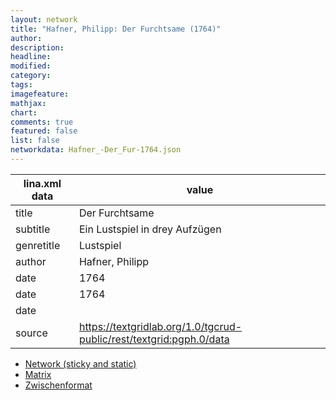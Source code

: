 ```yaml
---
layout: network
title: "Hafner, Philipp: Der Furchtsame (1764)"
author:
description:
headline:
modified:
category:
tags:
imagefeature: 
mathjax: 
chart: 
comments: true
featured: false
list: false
networkdata: Hafner_-Der_Fur-1764.json
---
```

lina.xml data  | value
------------- | -------------
title|Der Furchtsame
subtitle|Ein Lustspiel in drey Aufzügen
genretitle|Lustspiel
author|Hafner, Philipp
date|1764
date|1764
date|
source|https://textgridlab.org/1.0/tgcrud-public/rest/textgrid:pgph.0/data


* [Network (sticky and static)](/network0006)
* [Matrix](/matrix0006)
* [Zwischenformat](/lina0006 )
